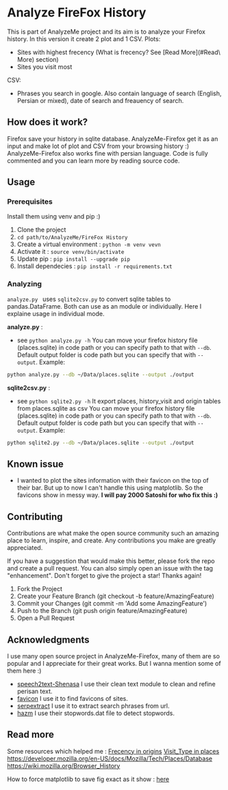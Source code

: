 
# Analyze FireFox History
This is part of AnalyzeMe project and its aim is to analyze your Firefox history. In this version it create 2 plot and 1 CSV.
Plots:
- Sites with highest frecency (What is frecency? See [Read More](#Read\ More) section)
- Sites you visit most

CSV:
- Phrases you search in google. Also contain language of search (English, Persian or mixed), date of search and freauency of search.

## How does it work?
Firefox save your history in sqlite database. AnalyzeMe-Firefox get it as an input and make lot of plot and CSV from your browsing history :)
AnalyzeMe-Firefox also works fine with persian language.
Code is fully commented and you can learn more by reading source code.

## Usage
### Prerequisites
Install them using venv and pip :)
1. Clone the project
2. `cd path/to/AnalyzeMe/FireFox History`
3. Create a virtual environment : `python -m venv vevn`
4. Activate it : `source venv/bin/activate`
5. Update pip : `pip install --upgrade pip`
6. Install dependecies : `pip install -r requirements.txt`

### Analyzing 
`analyze.py ` uses `sqlite2csv.py` to convert sqlite tables to pandas.DataFrame. Both can use as an module or individually. Here I explaine usage in individual mode.

**analyze.py** : 
- see `python analyze.py -h` 
You can move your firefox history file (places.sqlite) in code path or you can specify path to that with `--db`.
Default output folder is code path but you can specify that with `--output`.
Example: 
```bash
python analyze.py --db ~/Data/places.sqlite --output ./output
```

**sqlite2csv.py** :
- see `python sqlite2.py -h`
It export places, history_visit and origin tables from places.sqlite as csv
You can move your firefox history file (places.sqlite) in code path or you can specify path to that with `--db`.
Default output folder is code path but you can specify that with `--output`.
Example: 
```bash
python sqlite2.py --db ~/Data/places.sqlite --output ./output
```



## Known issue
- I wanted to plot the sites information with their favicon on the top of their bar. But up to now I can't handle this using matplotlib. So the favicons show in messy way. **I will pay 2000 Satoshi for who fix this :)**
## Contributing

Contributions are what make the open source community such an amazing place to learn, inspire, and create. Any contributions you make are greatly appreciated.

If you have a suggestion that would make this better, please fork the repo and create a pull request. You can also simply open an issue with the tag "enhancement". Don't forget to give the project a star! Thanks again!

1. Fork the Project
2. Create your Feature Branch (git checkout -b feature/AmazingFeature)
3. Commit your Changes (git commit -m 'Add some AmazingFeature')
4. Push to the Branch (git push origin feature/AmazingFeature)
5. Open a Pull Request

## Acknowledgments
I use many open source project in AnalyzeMe-Firefox, many of them are so popular and I appreciate for their great works. But I wanna mention some of them here :)
- [speech2text-Shenasa](https://github.com/shenasa-ai/speech2text) I use their clean text module to clean and refine perisan text.
- [favicon](https://github.com/scottwernervt/favicon) I use it to find favicons of sites.
- [serpextract](https://github.com/Parsely/serpextract) I use it to extract search phrases from url.
- [hazm](https://github.com/sobhe/hazm) I use their stopwords.dat file to detect stopwords.

## Read more
Some resources which helped me :
[Frecency in origins](https://developer.mozilla.org/en-US/docs/Mozilla/Tech/Places/Frecency_algorithm)
[Visit_Type in places](https://forensicswiki.xyz/wiki/index.php?title=Mozilla_Firefox_3_History_File_Format)
https://developer.mozilla.org/en-US/docs/Mozilla/Tech/Places/Database
https://wiki.mozilla.org/Browser_History


How to force matplotlib to save fig exact as it show : [here](https://kavigupta.org/2019/05/18/Setting-the-size-of-figures-in-matplotlib/)

